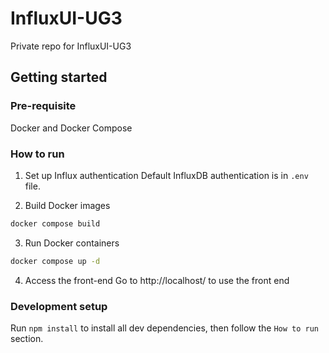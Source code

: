 # InfluxUI-UG3
Private repo for InfluxUI-UG3

## Getting started
### Pre-requisite
Docker and Docker Compose

### How to run

1. Set up Influx authentication
Default InfluxDB authentication is in `.env` file.

2. Build Docker images
```bash
docker compose build
```

3. Run Docker containers
```bash
docker compose up -d
```

4. Access the front-end
Go to http://localhost/ to use the front end

### Development setup
Run `npm install` to install all dev dependencies, then follow the `How to run` section.
